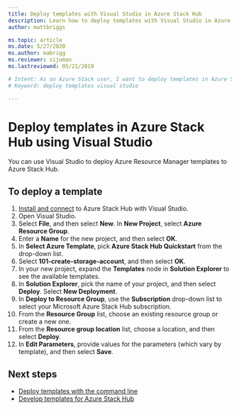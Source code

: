 ```yaml
---
title: Deploy templates with Visual Studio in Azure Stack Hub 
description: Learn how to deploy templates with Visual Studio in Azure Stack Hub.
author: mattbriggs

ms.topic: article
ms.date: 5/27/2020
ms.author: mabrigg
ms.reviewer: sijuman
ms.lastreviewed: 05/21/2019

# Intent: As an Azure Stack user, I want to deploy templates in Azure Stack with Visual Studio so...... (article doesn't give any benefits)
# Keyword: deploy templates visual studio

---
```



# Deploy templates in Azure Stack Hub using Visual Studio

You can use Visual Studio to deploy Azure Resource Manager templates to Azure Stack Hub.

## To deploy a template

1. [Install and connect](azure-stack-install-visual-studio.md) to Azure Stack Hub with Visual Studio.
2. Open Visual Studio.
3. Select **File**, and then select **New**. In **New Project**, select **Azure Resource Group**.
4. Enter a **Name** for the new project, and then select **OK**.
5. In **Select Azure Template**, pick **Azure Stack Hub Quickstart** from the drop-down list.
6. Select **101-create-storage-account**, and then select **OK**.
7. In your new project, expand the **Templates** node in **Solution Explorer** to see the available templates.
8. In **Solution Explorer**, pick the name of your project, and then select **Deploy**. Select **New Deployment**.
9. In **Deploy to Resource Group**, use the **Subscription** drop-down list to select your Microsoft Azure Stack Hub subscription.
10. From the **Resource Group** list, choose an existing resource group or create a new one.
11. From the **Resource group location** list, choose a location, and then select **Deploy**.
12. In **Edit Parameters**, provide values for the parameters (which vary by template), and then select **Save**.

## Next steps

* [Deploy templates with the command line](azure-stack-deploy-template-command-line.md)
* [Develop templates for Azure Stack Hub](azure-stack-develop-templates.md)

